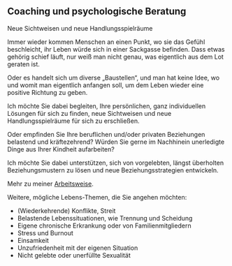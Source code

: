 ## Coaching und psychologische Beratung

Neue Sichtweisen und neue Handlungsspielräume

Immer wieder kommen Menschen an einen Punkt, wo sie das Gefühl beschleicht,  ihr Leben würde sich in einer Sackgasse befinden. Dass etwas gehörig schief läuft, nur weiß man nicht genau, was eigentlich aus dem Lot geraten ist.

Oder es handelt sich um diverse „Baustellen“, und man hat keine Idee, wo und womit man eigentlich anfangen soll, um dem Leben wieder eine positive Richtung zu geben.

Ich möchte Sie dabei begleiten, Ihre persönlichen, ganz individuellen Lösungen für sich zu finden, neue Sichtweisen und neue Handlungsspielräume für sich zu erschließen.

Oder empfinden Sie Ihre beruflichen und/oder privaten Beziehungen belastend und kräftezehrend? Würden Sie gerne im Nachhinein unerledigte Dinge aus Ihrer Kindheit aufarbeiten?

Ich möchte Sie dabei unterstützen, sich von vorgelebten, längst überholten Beziehungsmustern zu lösen und neue Beziehungsstrategien entwickeln.

Mehr zu meiner [Arbeitsweise](http://www.praxis-niehues.de/#methods).


Weitere, mögliche Lebens-Themen, die Sie angehen möchten:

* (Wiederkehrende) Konflikte, Streit
* Belastende Lebenssituationen, wie Trennung und Scheidung
* Eigene chronische Erkrankung  oder von Familienmitgliedern
* Stress und Burnout
* Einsamkeit
* Unzufriedenheit mit der eigenen Situation
* Nicht gelebte oder unerfüllte Sexualität
